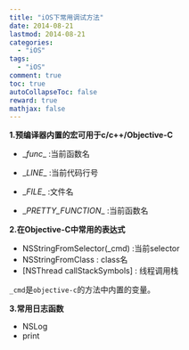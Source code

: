 ```yaml
---
title: "iOS下常用调试方法"
date: 2014-08-21
lastmod: 2014-08-21
categories:
  - "iOS"
tags:
  - "iOS"
comment: true
toc: true
autoCollapseToc: false
reward: true
mathjax: false
---
```



**1.预编译器内置的宏可用于c/c++/Objective-C**

* \__func__ :当前函数名

* \__LINE__ :当前代码行号

* \__FILE__ :文件名

* \__PRETTY_FUNCTION__ :当前函数名



**2.在Objective-C中常用的表达式**

* NSStringFromSelector(_cmd)  :当前selector
* NSStringFromClass           :   class名
* [NSThread callStackSymbols] :   线程调用栈
 

`_cmd`是`objective-c`的方法中内置的变量。


**3.常用日志函数**

* NSLog 
* print


